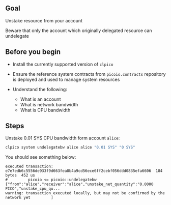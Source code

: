 ## Goal

Unstake resource from your account

Beware that only the account which originally delegated resource can undelegate

## Before you begin

* Install the currently supported version of `clpico`

* Ensure the reference system contracts from `picoio.contracts` repository is deployed and used to manage system resources

* Understand the following:
  * What is an account
  * What is network bandwidth
  * What is CPU bandwidth

## Steps

Unstake 0.01 SYS CPU bandwidth form account `alice`:

```sh
clpico system undelegatebw alice alice "0.01 SYS" "0 SYS"
```

You should see something below:

```console
executed transaction: e7e7edb6c5556de933f9d663fea8b4a9cd56ece6ff2cebf056ddd0835efa6606  184 bytes  452 us
#         picoio <= picoio::undelegatebw          {"from":"alice","receiver":"alice","unstake_net_quantity":"0.0000 PICO","unstake_cpu_qu...
warning: transaction executed locally, but may not be confirmed by the network yet         ]
```
